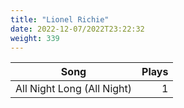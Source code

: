 ```yaml
---
title: "Lionel Richie"
date: 2022-12-07/2022T23:22:32
weight: 339
---
```




 Song | Plays 
----- | -----:
All Night Long (All Night) | 1
